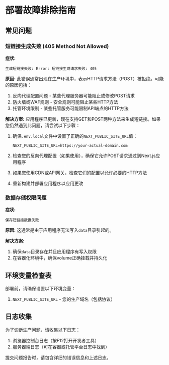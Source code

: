 # 部署故障排除指南

## 常见问题

### 短链接生成失败 (405 Method Not Allowed)

**症状:**
```
生成短链接失败: Error: 短链接生成请求失败: 405
```

**原因:**
此错误通常出现在生产环境中，表示HTTP请求方法（POST）被拒绝。可能的原因包括：

1. 反向代理配置问题 - 某些代理服务器可能阻止或修改POST请求
2. 防火墙或WAF规则 - 安全规则可能阻止某些HTTP方法
3. 托管环境限制 - 某些托管服务可能限制API端点的HTTP方法

**解决方案:**
应用程序已更新，现在支持GET和POST两种方法来生成短链接。如果您仍然遇到此问题，请尝试以下步骤：

1. 确保`.env.local`文件中设置了正确的`NEXT_PUBLIC_SITE_URL`值：
   ```
   NEXT_PUBLIC_SITE_URL=https://your-actual-domain.com
   ```

2. 检查您的反向代理配置（如果使用），确保它允许POST请求通过到Next.js应用程序

3. 如果您使用CDN或API网关，检查它们的配置以允许必要的HTTP方法

4. 重新构建并部署应用程序以应用更改

### 数据存储权限问题

**症状:**
```
保存短链接数据失败
```

**原因:**
这通常是由于应用程序无法写入`data`目录引起的。

**解决方案:**
1. 确保`data`目录存在并且应用程序有写入权限
2. 在容器化环境中，确保volume正确挂载并持久化

## 环境变量检查表

部署前，请确保设置以下环境变量：

1. `NEXT_PUBLIC_SITE_URL` - 您的生产域名（包括协议）

## 日志收集

为了诊断生产问题，请收集以下日志：

1. 浏览器控制台日志（按F12打开开发者工具）
2. 服务器端日志（可在容器或托管平台日志中找到）

提交问题报告时，请包含详细的错误信息和上述日志。 